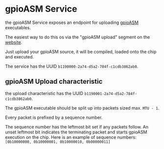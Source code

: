 # gpioASM Service

the gpioASM Service exposes an endpoint for uploading [gpioASM](https://github.com/dakhnod/gpioASM/blob/main/docs/GPIO_ASM.md) executables.

The easiest way to do this os via the "gpioASM upload" segment on the [website](https://ble.nullco.de/#gpio-asm-upload).

Just upload your gpioASM source, it will be compiled, loaded onto the chip and executed.

The service has the UUID `b1190000-2a74-d5a2-784f-c1cdb3862ab0`.

## gpioASM Upload characteristic

the upload characteristic has the UUID `b1190001-2a74-d5a2-784f-c1cdb3862ab0`.

The gpioASM executable should be split up into packets sized max. `MTU - 1`.

Every packet is prefixed by a sequence number.

The sequence number has the leftmost bit set if any packets follow.
An unset leftmost bit indicates the terminating packet and starts gpioASM execution on the chip.
Here is an example of sequence numbers: `[0b10000000, 0b10000001, 0b10000010, 0b00000011]`